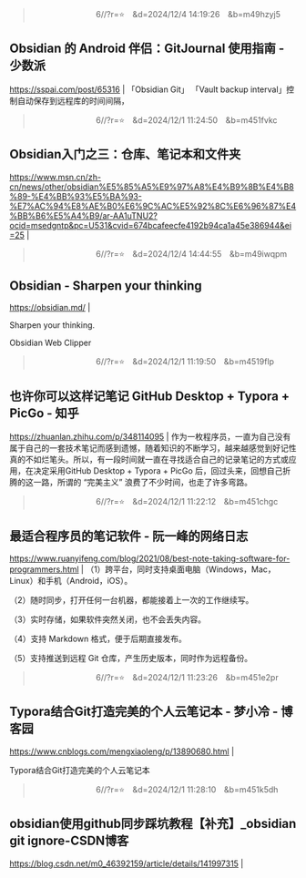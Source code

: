 
>　　　　　　　　6//?r=⭐　&d=2024/12/4 14:19:26　&b=m49hzyj5
## Obsidian 的 Android 伴侣：GitJournal 使用指南 - 少数派
https://sspai.com/post/65316
|
「Obsidian Git」
「Vault backup interval」控制自动保存到远程库的时间间隔，

>　　　　　　　　6//?r=⭐　&d=2024/12/1 11:24:50　&b=m451fvkc
## Obsidian入门之三：仓库、笔记本和文件夹
https://www.msn.cn/zh-cn/news/other/obsidian%E5%85%A5%E9%97%A8%E4%B9%8B%E4%B8%89-%E4%BB%93%E5%BA%93-%E7%AC%94%E8%AE%B0%E6%9C%AC%E5%92%8C%E6%96%87%E4%BB%B6%E5%A4%B9/ar-AA1uTNU2?ocid=msedgntp&pc=U531&cvid=674bcafeecfe4192b94ca1a45e386944&ei=25
|

>　　　　　　　　6//?r=⭐　&d=2024/12/4 14:44:55　&b=m49iwqpm
## Obsidian - Sharpen your thinking
https://obsidian.md/
|

Sharpen your thinking.

Obsidian Web Clipper

>　　　　　　　　6//?r=⭐　&d=2024/12/1 11:19:50　&b=m4519flp
## 也许你可以这样记笔记 GitHub Desktop + Typora + PicGo - 知乎
https://zhuanlan.zhihu.com/p/348114095
|
作为一枚程序员，一直为自己没有属于自己的一套技术笔记而感到遗憾，随着知识的不断学习，越来越感觉到好记性真的不如烂笔头。所以，有一段时间就一直在寻找适合自己的记录笔记的方式或应用，在决定采用GitHub Desktop + Typora + PicGo 后，回过头来，回想自己折腾的这一路，所谓的 “完美主义” 浪费了不少时间，也走了许多弯路。

>　　　　　　　　6//?r=⭐　&d=2024/12/1 11:22:12　&b=m451chgc
## 最适合程序员的笔记软件 - 阮一峰的网络日志
https://www.ruanyifeng.com/blog/2021/08/best-note-taking-software-for-programmers.html
|
（1）跨平台，同时支持桌面电脑（Windows，Mac，Linux）和手机（Android，iOS）。

（2）随时同步，打开任何一台机器，都能接着上一次的工作继续写。

（3）实时存储，如果软件突然关闭，也不会丢失内容。

（4）支持 Markdown 格式，便于后期直接发布。

（5）支持推送到远程 Git 仓库，产生历史版本，同时作为远程备份。

>　　　　　　　　6//?r=⭐　&d=2024/12/1 11:23:26　&b=m451e2pr
## Typora结合Git打造完美的个人云笔记本 - 梦小冷 - 博客园
https://www.cnblogs.com/mengxiaoleng/p/13890680.html
|

Typora结合Git打造完美的个人云笔记本 

>　　　　　　　　6//?r=⭐　&d=2024/12/1 11:28:10　&b=m451k5dh
## obsidian使用github同步踩坑教程【补充】_obsidian git ignore-CSDN博客
https://blog.csdn.net/m0_46392159/article/details/141997315
|
